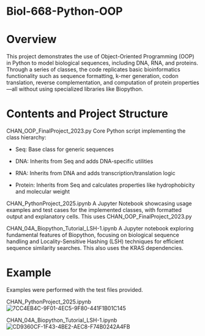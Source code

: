 # Biol-668-Python-OOP

# Overview
This project demonstrates the use of Object-Oriented Programming (OOP) in Python to model biological sequences, including DNA, RNA, and proteins. Through a series of classes, the code replicates basic bioinformatics functionality such as sequence formatting, k-mer generation, codon translation, reverse complementation, and computation of protein properties—all without using specialized libraries like Biopython.

# Contents and Project Structure
CHAN_OOP_FinalProject_2023.py
Core Python script implementing the class hierarchy:

- Seq: Base class for generic sequences

- DNA: Inherits from Seq and adds DNA-specific utilities

- RNA: Inherits from DNA and adds transcription/translation logic

- Protein: Inherits from Seq and calculates properties like hydrophobicity and molecular weight

CHAN_PythonProject_2025.ipynb
A Jupyter Notebook showcasing usage examples and test cases for the implemented classes, with formatted output and explanatory cells. This uses CHAN_OOP_FinalProject_2023.py 

CHAN_04A_Biopython_Tutorial_LSH-1.ipynb
A Jupyter notebook exploring fundamental features of Biopython, focusing on biological sequence handling and Locality-Sensitive Hashing (LSH) techniques for efficient sequence similarity searches. This also uses the KRAS dependencies.

# Example
Examples were performed with the test files provided. 


CHAN_PythonProject_2025.ipynb
![7CC4EB4C-9F01-4EC5-9F80-441F1B01C145](https://github.com/user-attachments/assets/fcfcce33-5872-4576-ba70-dfd67014337e)

CHAN_04A_Biopython_Tutorial_LSH-1.ipynb
![CD9360CF-1F43-4BE2-AEC8-F74B0242A4FB](https://github.com/user-attachments/assets/86bcdffd-420a-40bb-8253-ac81ba2c079e)
